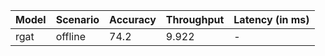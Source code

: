| Model   | Scenario   |   Accuracy |   Throughput | Latency (in ms)   |
|---------|------------|------------|--------------|-------------------|
| rgat    | offline    |       74.2 |        9.922 | -                 |